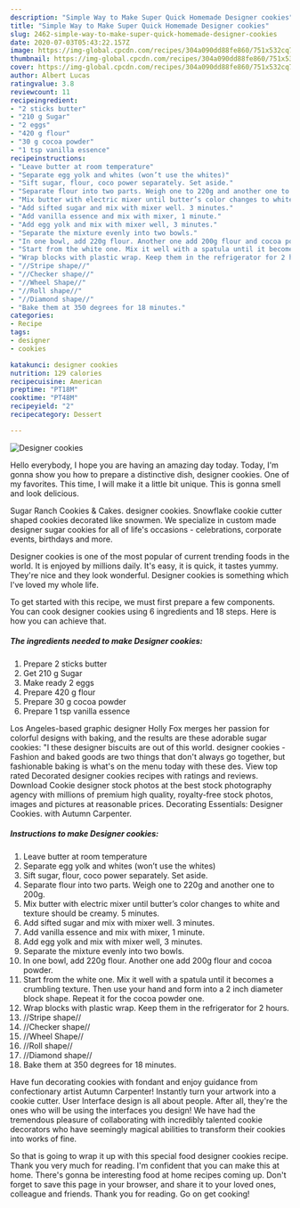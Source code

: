 ```yaml
---
description: "Simple Way to Make Super Quick Homemade Designer cookies"
title: "Simple Way to Make Super Quick Homemade Designer cookies"
slug: 2462-simple-way-to-make-super-quick-homemade-designer-cookies
date: 2020-07-03T05:43:22.157Z
image: https://img-global.cpcdn.com/recipes/304a090dd88fe860/751x532cq70/designer-cookies-recipe-main-photo.jpg
thumbnail: https://img-global.cpcdn.com/recipes/304a090dd88fe860/751x532cq70/designer-cookies-recipe-main-photo.jpg
cover: https://img-global.cpcdn.com/recipes/304a090dd88fe860/751x532cq70/designer-cookies-recipe-main-photo.jpg
author: Albert Lucas
ratingvalue: 3.8
reviewcount: 11
recipeingredient:
- "2 sticks butter"
- "210 g Sugar"
- "2 eggs"
- "420 g flour"
- "30 g cocoa powder"
- "1 tsp vanilla essence"
recipeinstructions:
- "Leave butter at room temperature"
- "Separate egg yolk and whites (won’t use the whites)"
- "Sift sugar, flour, coco power separately. Set aside."
- "Separate flour into two parts. Weigh one to 220g and another one to 200g."
- "Mix butter with electric mixer until butter’s color changes to white and texture should be creamy. 5 minutes."
- "Add sifted sugar and mix with mixer well. 3 minutes."
- "Add vanilla essence and mix with mixer, 1 minute."
- "Add egg yolk and mix with mixer well, 3 minutes."
- "Separate the mixture evenly into two bowls."
- "In one bowl, add 220g flour. Another one add 200g flour and cocoa powder."
- "Start from the white one. Mix it well with a spatula until it becomes a crumbling texture. Then use your hand and form into a 2 inch diameter block shape. Repeat it for the cocoa powder one."
- "Wrap blocks with plastic wrap. Keep them in the refrigerator for 2 hours."
- "//Stripe shape//"
- "//Checker shape//"
- "//Wheel Shape//"
- "//Roll shape//"
- "//Diamond shape//"
- "Bake them at 350 degrees for 18 minutes."
categories:
- Recipe
tags:
- designer
- cookies

katakunci: designer cookies 
nutrition: 129 calories
recipecuisine: American
preptime: "PT18M"
cooktime: "PT48M"
recipeyield: "2"
recipecategory: Dessert

---
```



![Designer cookies](https://img-global.cpcdn.com/recipes/304a090dd88fe860/751x532cq70/designer-cookies-recipe-main-photo.jpg)

Hello everybody, I hope you are having an amazing day today. Today, I'm gonna show you how to prepare a distinctive dish, designer cookies. One of my favorites. This time, I will make it a little bit unique. This is gonna smell and look delicious.

Sugar Ranch Cookies &amp; Cakes. designer cookies. Snowflake cookie cutter shaped cookies decorated like snowmen. We specialize in custom made designer sugar cookies for all of life&#39;s occasions - celebrations, corporate events, birthdays and more.

Designer cookies is one of the most popular of current trending foods in the world. It is enjoyed by millions daily. It's easy, it is quick, it tastes yummy. They're nice and they look wonderful. Designer cookies is something which I've loved my whole life.


To get started with this recipe, we must first prepare a few components. You can cook designer cookies using 6 ingredients and 18 steps. Here is how you can achieve that.

<!--inarticleads1-->

##### The ingredients needed to make Designer cookies:

1. Prepare 2 sticks butter
1. Get 210 g Sugar
1. Make ready 2 eggs
1. Prepare 420 g flour
1. Prepare 30 g cocoa powder
1. Prepare 1 tsp vanilla essence


Los Angeles-based graphic designer Holly Fox merges her passion for colorful designs with baking, and the results are these adorable sugar cookies: &#34;I these designer biscuits are out of this world. designer cookies - Fashion and baked goods are two things that don&#39;t always go together, but fashionable baking is what&#39;s on the menu today with these des. View top rated Decorated designer cookies recipes with ratings and reviews. Download Cookie designer stock photos at the best stock photography agency with millions of premium high quality, royalty-free stock photos, images and pictures at reasonable prices. Decorating Essentials: Designer Cookies. with Autumn Carpenter. 

<!--inarticleads2-->

##### Instructions to make Designer cookies:

1. Leave butter at room temperature
1. Separate egg yolk and whites (won’t use the whites)
1. Sift sugar, flour, coco power separately. Set aside.
1. Separate flour into two parts. Weigh one to 220g and another one to 200g.
1. Mix butter with electric mixer until butter’s color changes to white and texture should be creamy. 5 minutes.
1. Add sifted sugar and mix with mixer well. 3 minutes.
1. Add vanilla essence and mix with mixer, 1 minute.
1. Add egg yolk and mix with mixer well, 3 minutes.
1. Separate the mixture evenly into two bowls.
1. In one bowl, add 220g flour. Another one add 200g flour and cocoa powder.
1. Start from the white one. Mix it well with a spatula until it becomes a crumbling texture. Then use your hand and form into a 2 inch diameter block shape. Repeat it for the cocoa powder one.
1. Wrap blocks with plastic wrap. Keep them in the refrigerator for 2 hours.
1. //Stripe shape//
1. //Checker shape//
1. //Wheel Shape//
1. //Roll shape//
1. //Diamond shape//
1. Bake them at 350 degrees for 18 minutes.


Have fun decorating cookies with fondant and enjoy guidance from confectionary artist Autumn Carpenter! Instantly turn your artwork into a cookie cutter. User Interface design is all about people. After all, they&#39;re the ones who will be using the interfaces you design! We have had the tremendous pleasure of collaborating with incredibly talented cookie decorators who have seemingly magical abilities to transform their cookies into works of fine. 

So that is going to wrap it up with this special food designer cookies recipe. Thank you very much for reading. I'm confident that you can make this at home. There's gonna be interesting food at home recipes coming up. Don't forget to save this page in your browser, and share it to your loved ones, colleague and friends. Thank you for reading. Go on get cooking!
